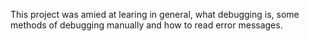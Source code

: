 This project was amied at learing in general, what debugging is,
some methods of debugging manually and how to read error messages.
